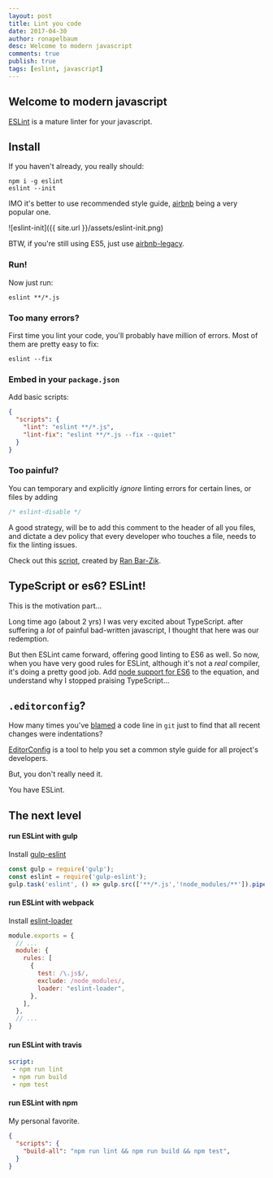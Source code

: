 ```yaml
---
layout: post
title: Lint you code
date: 2017-04-30
author: ronapelbaum
desc: Welcome to modern javascript
comments: true
publish: true
tags: [eslint, javascript]
---
```

## Welcome to modern javascript

[ESLint](http://eslint.org/docs/user-guide/getting-started) is a mature linter for your javascript.

## Install
If you haven't already, you really should:
```
npm i -g eslint
eslint --init
```
IMO it's better to use recommended style guide, [airbnb](https://github.com/airbnb/javascript) being a very popular one.

![eslint-init]({{ site.url }}/assets/eslint-init.png)

BTW, if you're still using ES5, just use [airbnb-legacy](https://www.npmjs.com/package/eslint-config-airbnb-base#eslint-config-airbnb-baselegacy).

### Run!
Now just run:
```
eslint **/*.js
```

### Too many errors?

First time you lint your code, you'll probably have million of errors.
Most of them are pretty easy to fix:
```
eslint --fix
```

### Embed in your `package.json`

Add basic scripts:

```json
{
  "scripts": {
    "lint": "eslint **/*.js",
    "lint-fix": "eslint **/*.js --fix --quiet"
  }
}
```

### Too painful? 

You can temporary and explicitly *ignore* linting errors for certain lines, or files by adding
```javascript
/* eslint-disable */
```

A good strategy, will be to add this comment to the header of all you files, and dictate a dev policy that every developer who touches a file, needs to fix the linting issues.

Check out this [script](https://gist.github.com/barzik/d6f43a1ee650643ced19a5094d4cec3d), created by [Ran Bar-Zik](https://internet-israel.com/).

## TypeScript or es6? ESLint!

This is the motivation part...

Long time ago (about 2 yrs) I was very excited about TypeScript. after suffering a *lot* of painful bad-written javascript, I thought that here was our redemption.

But then ESLint came forward, offering good linting to ES6 as well. So now, when you have very good rules for ESLint, although it's not a *real* compiler, it's doing a pretty good job.
Add [node support for ES6](https://nodejs.org/en/docs/es6/) to the equation, and understand why I stopped praising TypeScript... 

## `.editorconfig`?

How many times you've [blamed](https://help.github.com/articles/tracing-changes-in-a-file/) a code line in `git` just to find that all recent changes were indentations?

[EditorConfig](http://editorconfig.org/) is a tool to help you set a common style guide for all project's developers.

But, you don't really need it.

You have ESLint.

## The next level

#### run ESLint with gulp
Install [gulp-eslint](https://www.npmjs.com/package/gulp-eslint)

```javascript
const gulp = require('gulp');
const eslint = require('gulp-eslint');
gulp.task('eslint', () => gulp.src(['**/*.js','!node_modules/**']).pipe(eslint));
```
#### run ESLint with webpack
Install [eslint-loader](https://www.npmjs.com/package/eslint-loader)

```javascript
module.exports = {
  // ... 
  module: {
    rules: [
      {
        test: /\.js$/,
        exclude: /node_modules/,
        loader: "eslint-loader",
      },
    ],
  },
  // ... 
}
```

#### run ESLint with travis
 ```yaml
script:
  - npm run lint
  - npm run build
  - npm test
```

#### run ESLint with npm
My personal favorite. 

```json
{
  "scripts": {
    "build-all": "npm run lint && npm run build && npm test",
  }
}
```
